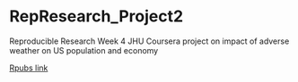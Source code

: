 # RepResearch_Project2
Reproducible Research Week 4 JHU Coursera project on impact of adverse weather on US population and economy

[Rpubs link](https://rpubs.com/amaan-123/fatalities-injuries-property-crop-damage)
